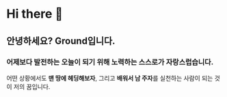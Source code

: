 # Hi there 👋

## 안녕하세요? Ground입니다.
### 어제보다 발전하는 오늘이 되기 위해 노력하는 스스로가 자랑스럽습니다.
어떤 상황에서도 **맨 땅에 헤딩해보자**, 그리고 **배워서 남 주자**를 실천하는 사람이 되는 것이 저의 꿈입니다.
